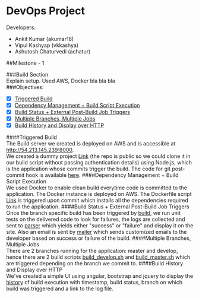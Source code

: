 # DevOps Project
Developers:
 - Ankit Kumar (akumar18)
 - Vipul Kashyap (vkkashya)
 - Ashutosh Chaturvedi (achatur)

##Milestone - 1  

###Build Section  
Explain setup. Used AWS, Docker bla bla bla  
###Objectives:
- [x] [Triggered Build](#1)
- [x] [Dependency Management + Build Script Execution](#2)
- [x] [Build Status + External Post-Build Job Triggers](#3)
- [x] [Multiple Branches, Multiple Jobs](#4)
- [x] [Build History and Display over HTTP](#5)  

####<a name="1"></a>Triggered Build  
The Build server we created is deployed on AWS and is accessible at http://54.213.145.239:8000.  
We created a dummy project [Link](https://github.com/vipulkashyap111/test-app-DevOpsM1/tree/master) (the repo is public so we could clone it in our build script without passing authentication details) using Node.js, which is the application whose commits trigger the build. The code for git post-commit hook is available [here](https://github.com/ankitkumar93/DevOps-Project/blob/m1_dev/Tests/git-hook). 
####<a name="2"></a>Dependency Management + Build Script Execution  
We used Docker to enable clean build everytime code is committed to the application. The Docker instance is deployed on AWS.
The Dockerfile script [Link](https://github.com/ankitkumar93/DevOps-Project/blob/m1_dev/build/Dockerfile) is triggered upon commit which installs all the dependencies required to run the application. 
####<a name="3"></a>Build Status + External Post-Build Job Triggers  
Once the branch specific build has been triggered by [build](https://github.com/ankitkumar93/DevOps-Project/blob/m1_dev/trigger/controller/build.js), we run unit tests on the delivered code to look for failures, the logs are collected and sent to [parser](https://github.com/ankitkumar93/DevOps-Project/blob/m1_dev/trigger/controller/parser.js) which yields either "success" or "failure" and display it on the site.
Also an email is sent by [mailer](https://github.com/ankitkumar93/DevOps-Project/blob/m1_dev/trigger/controller/mailer.js) which sends customized emails to the developer based on success or failure of the build.
####<a name="4"></a>Multiple Branches, Multiple Jobs  
There are 2 branches running for the application: master and develop, hence there are 2 build scripts [build_develop.sh](https://github.com/ankitkumar93/DevOps-Project/blob/m1_dev/build/build_develop.sh) and [build_master.sh](https://github.com/ankitkumar93/DevOps-Project/blob/m1_dev/build/build_master.sh) which are triggered depending on the branch we commit to.
####<a name="5"></a>Build History and Display over HTTP  
We've created a simple UI using angular, bootstrap and jquery to display the [history](http://54.213.145.239:8000/api/history) of build execution with timestamp, build status, branch on which build was triggered and a link to the log file. 
